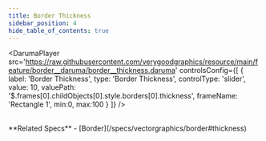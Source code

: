 ```yaml
---
title: Border Thickness
sidebar_position: 4
hide_table_of_contents: true
---
```


<DarumaPlayer
  src='https://raw.githubusercontent.com/verygoodgraphics/resource/main/feature/border__daruma/border__thickness.daruma'
  controlsConfig={[
    {
      label:  'Border Thickness',
      type: 'Border Thickness',
      controlType: 'slider',
      value: 10,
      valuePath: '$.frames[0].childObjects[0].style.borders[0].thickness',
      frameName: 'Rectangle 1',
      min:0,
      max:100
    }
  ]}
/>

<br />
**Related Specs**
- [Border](/specs/vectorgraphics/border#thickness)
